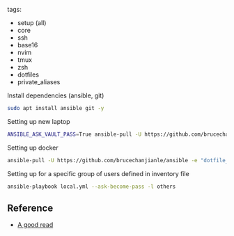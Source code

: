tags:
  - setup (all)
  - core
  - ssh
  - base16
  - nvim
  - tmux
  - zsh
  - dotfiles
  - private_aliases

Install dependencies (ansible, git)
```bash
sudo apt install ansible git -y
```

Setting up new laptop
```bash
ANSIBLE_ASK_VAULT_PASS=True ansible-pull -U https://github.com/brucechanjianle/ansible --ask-vault-pass -e "enable_decryption=true dotfile_branch=master" --ask-become-pass
```

Setting up docker
```bash
ansible-pull -U https://github.com/brucechanjianle/ansible -e "dotfile_branch=docker"
```

Setting up for a specific group of users defined in inventory file
```bash
ansible-playbook local.yml --ask-become-pass -l others
```

## Reference
- [A good read](https://wearenotch.com/speed-up-ansible-playbook-execution/#:~:text=The%20first%20time%20a%20playbook,due%20to%20Ansible's%20idempotence%20checking.)
